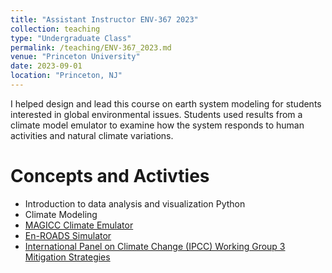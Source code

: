 ```yaml
---
title: "Assistant Instructor ENV-367 2023"
collection: teaching
type: "Undergraduate Class"
permalink: /teaching/ENV-367_2023.md
venue: "Princeton University"
date: 2023-09-01
location: "Princeton, NJ"
---
```


I helped design and lead this course on earth system modeling for students interested in global environmental issues. Students used results from a climate model emulator to examine how the system responds to human activities and natural climate variations. 

Concepts and Activties
======
- Introduction to data analysis and visualization Python
- Climate Modeling 
- [MAGICC Climate Emulator](https://live.magicc.org/) 
- [En-ROADS Simulator](https://www.climateinteractive.org/en-roads/)
- [International Panel on Climate Change (IPCC) Working Group 3 Mitigation Strategies](https://www.ipcc.ch/working-group/wg3/)
